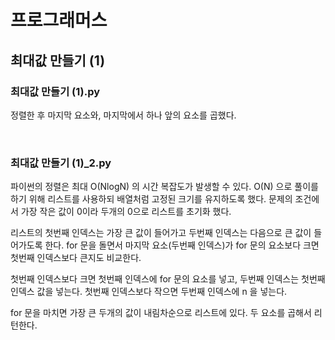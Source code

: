 # 프로그래머스

## 최대값 만들기 (1)

### 최대값  만들기 (1).py

정렬한 후 마지막 요소와, 마지막에서 하나 앞의 요소를 곱했다.

<br>

### 최대값 만들기 (1)_2.py

파이썬의 정렬은 최대 O(NlogN) 의 시간 복잡도가 발생할 수 있다. O(N) 으로 풀이를 하기 위해 리스트를 사용하되 배열처럼 고정된 크기를 유지하도록 했다. 문제의 조건에서 가장 작은 값이 0이라 두개의 0으로 리스트를 초기화 했다. 

리스트의 첫번째 인덱스는 가장 큰 값이 들어가고 두번째 인덱스는 다음으로 큰 값이 들어가도록 한다. for 문을 돌면서 마지막 요소(두번째 인덱스)가 for 문의 요소보다 크면 첫번째 인덱스보다 큰지도 비교한다. 

첫번째 인덱스보다 크면 첫번째 인덱스에 for 문의 요소를 넣고, 두번째 인덱스는 첫번째 인덱스 값을 넣는다. 첫번째 인덱스보다 작으면 두번째 인덱스에 n 을 넣는다.

for 문을 마치면 가장 큰 두개의 값이 내림차순으로 리스트에 있다. 두 요소를 곱해서 리턴한다.

